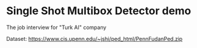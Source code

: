 # Single Shot Multibox Detector demo
The job interview for "Turk AI" company

Dataset: https://www.cis.upenn.edu/~jshi/ped_html/PennFudanPed.zip

